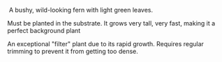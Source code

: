  A bushy, wild-looking fern with light green leaves.

Must be planted in the substrate. It grows very tall, very fast, making it a perfect background plant

An exceptional "filter" plant due to its rapid growth. Requires regular trimming to prevent it from getting too dense.